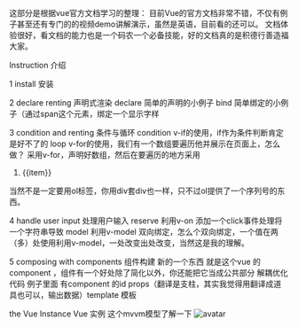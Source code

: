 这部分是根据vue官方文档学习的整理：
目前Vue的官方文档非常不错，不仅有例子甚至还有专门的的视频demo讲解演示，虽然是英语，目前看的还可以。
文档体验很好，看文档的能力也是一个码农一个必备技能，好的文档真的是积德行善造福大家。

Instruction 介绍

1 install 安装

2 declare renting 声明式渲染 
declare 简单的声明的小例子
bind 简单绑定的小例子（通过span这个元素，绑定一个显示字样

3 condition and renting 条件与循环
condition v-if的使用，if作为条件判断肯定是好不了的
loop v-for的使用，我们有一个数组要遍历他并展示在页面上，怎么做？ 采用v-for，声明好数组，然后在要遍历的地方采用
<ol v-for="  item in list ">
    <li>{{item}}</li>
</ol>
当然不是一定要用ol标签，你用div套div也一样，只不过ol提供了一个序列号的东西。

4 handle user input 处理用户输入
reserve 利用v-on 添加一个click事件处理将一个字符串导致
model 利用v-model 双向绑定，怎么个双向绑定，一个值在两（多）处使用利用v-model，一处改变出处改变，当然这是我的理解。

5  composing with components 组件构建
新的一个东西 就是这个vue 的component ，组件有一个好处除了简化以外，你还能把它当成公共部分 解耦优化代码
例子里面 有component 的id props（翻译是支柱，其实我觉得用翻译成道具也可以，输出数据）template 模板


the Vue Instance Vue 实例
这个mvvm模型了解一下
![avatar](https://s2.ax1x.com/2019/06/26/ZeLQEt.png)



